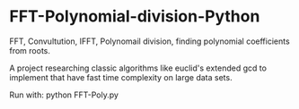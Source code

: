 # FFT-Polynomial-division-Python
FFT, Convultution, IFFT, Polynomail division, finding polynomial coefficients from roots.

A project researching classic algorithms like euclid's extended gcd to implement that have fast time complexity on large data sets.

Run with: 
  python FFT-Poly.py
